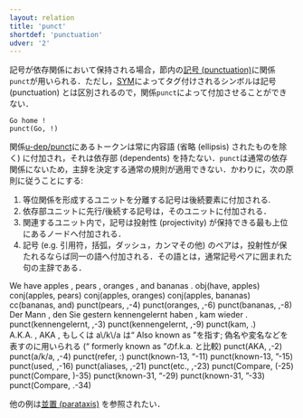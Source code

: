 ```yaml
---
layout: relation
title: 'punct'
shortdef: 'punctuation'
udver: '2'
---
```


記号が依存関係において保持される場合，節内の[記号 (punctuation)](/u/pos/PUNCT.html)に関係`punct`が用いられる．ただし，[SYM](/u/pos/SYM.html)によってタグ付けされるシンボルは記号 (punctuation) とは区別されるので，関係`punct`によって付加させることができない．

~~~ sdparse
Go home !
punct(Go, !)
~~~

関係[u-dep/punct]()にあるトークンは常に内容語 (省略 (ellipsis) されたものを除く) に付加され，それは依存部 (dependents) を持たない．`punct`は通常の依存関係にないため，主辞を決定する通常の規則が適用できない．かわりに，次の原則に従うことにする:

1. 等位関係を形成するユニットを分離する記号は後続要素に付加される.
2. 依存部ユニットに先行/後続する記号は，そのユニットに付加される．
3. 関連するユニット内で，記号は投射性 (projectivity) が保持できる最も上位にあるノードへ付加される．
4. 記号 (e.g. 引用符，括弧，ダッシュ，カンマその他) のペアは，投射性が保たれるならば同一の語へ付加される．その語とは，通常記号ペアに囲まれた句の主辞である．

<div id="punct1" class="sd-parse">
We have apples , pears , oranges , and bananas .
obj(have, apples)
conj(apples, pears)
conj(apples, oranges)
conj(apples, bananas)
cc(bananas, and)
punct(pears, ,-4)
punct(oranges, ,-6)
punct(bananas, ,-8)
</div>

<div id="punct2" class="sd-parse">
Der Mann , den Sie gestern kennengelernt haben , kam wieder .
punct(kennengelernt, ,-3)
punct(kennengelernt, ,-9)
punct(kam, .)
</div>

<div id="punct3" class="sd-parse">
A.K.A. , AKA , もしくは a\/k\/a は“ Also known as ”を指す; 偽名や変名などを表すのに用いられる (“ formerly known as ”のf.k.a. と比較)
punct(AKA, ,-2)
punct(a/k/a, ,-4)
punct(refer, :)
punct(known-13, “-11)
punct(known-13, ”-15)
punct(used, ,-16)
punct(aliases, ,-21)
punct(etc., ,-23)
punct(Compare, (-25)
punct(Compare, )-35)
punct(known-31, “-29)
punct(known-31, ”-33)
punct(Compare, .-34)
</div>

他の例は[並置 (parataxis)]() を参照されたい．
